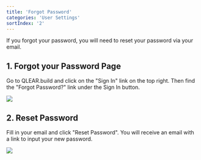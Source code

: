 ```yaml
---
title: 'Forgot Password'
categories: 'User Settings'
sortIndex: '2'
---
```

If you forgot your password, you will need to reset your password via your email.

## 1. Forgot your Password Page

Go to QLEAR.build and click on the "Sign In" link on the top right.
Then find the "Forgot Password?" link under the Sign In button.


![](https://cloud.githubusercontent.com/assets/26155270/24237883/3087653e-0fe3-11e7-9180-27bf5459e20e.jpg)


## 2. Reset Password

Fill in your email and click "Reset Password". You will receive an email with a link to input your new password.

![](https://cloud.githubusercontent.com/assets/26155270/24238136/2b28f7e6-0fe4-11e7-9cce-146855737e9a.png)
